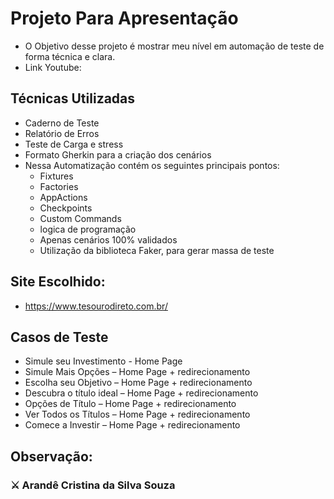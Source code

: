 # Projeto Para Apresentação
  - O Objetivo desse projeto é mostrar meu nível em automação de teste de forma técnica e clara.
  - Link Youtube: 

## Técnicas Utilizadas 
 - Caderno de Teste
 - Relatório de Erros
 - Teste de Carga e stress
 - Formato Gherkin para a criação dos cenários
 - Nessa Automatização contém os seguintes principais pontos:
   - Fixtures
   - Factories
   - AppActions 
   - Checkpoints
   - Custom Commands
   - logica de programação
   - Apenas cenários 100% validados
   - Utilização da biblioteca Faker, para gerar massa de teste 
   
## Site Escolhido:
- https://www.tesourodireto.com.br/

## Casos de Teste
- Simule seu Investimento - Home Page 
- Simule Mais Opções – Home Page + redirecionamento 
- Escolha seu Objetivo – Home Page + redirecionamento
- Descubra o título ideal – Home Page + redirecionamento
- Opções de Título – Home Page + redirecionamento
- Ver Todos os Títulos – Home Page + redirecionamento
- Comece a Investir – Home Page + redirecionamento

## Observação:

### ⚔️ Arandê Cristina da Silva Souza
